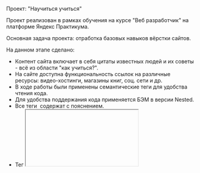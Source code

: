 Проект: "Научиться учиться"

Проект реализован в рамках обучения на курсе "Веб разработчик" на платформе Яндекс Практикума. 

Основная задача проекта: отработка базовых навыков вёрстки сайтов.

На данном этапе сделано:
- Контент сайта включает в себя цитаты известных людей и их советы - всё из области "как учиться?".
- На сайте доступна функциональность ссылок на различные ресурсы: видео-хостинги, магазины книг, соц. сети и др.
- В ходе работы были применены семантические теги для удобства чтения кода.
- Для удобства поддержания кода применяется БЭМ в версии Nested.
- Все теги <img> содержат <alt> с пояснением.
- Тег <iframe> использован корректно и соответсвует W3C.
- Используемые изображения не искажены благодаря object-fit: cover;
- Реализована работа с animation, flex-блоками и соответствующим выравниваем при помощи работы с пустым пространством.
- Используются символы-мнемоники.
- Используются псевдоклассы. 
- Все ссылки анимированы для комфорта пользователя.

После корректирующих правок планируется:
- создать форму, через которую пользователи смогут оставить обратную связь.
- добавить блок, подсказывающий пользователю, сколько материала он освоил на лендинге (в процентах).
- добавить audio-block сбоку, для создания лучшей атмосферы.
